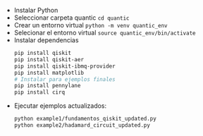 
- Instalar Python
- Seleccionar carpeta quantic
  `cd quantic`
- Crear un entorno virtual
  `python -m venv quantic_env`
- Selecionar el entorno virtual
  `source quantic_env/bin/activate`
- Instalar dependencias
  ```bash
  pip install qiskit
  pip install qiskit-aer
  pip install qiskit-ibmq-provider
  pip install matplotlib
  # Instalar para ejemplos finales
  pip install pennylane
  pip install cirq
  ```
- Ejecutar ejemplos actualizados:
  ```bash
  python example1/fundamentos_qiskit_updated.py
  python example2/hadamard_circuit_updated.py
  ```
